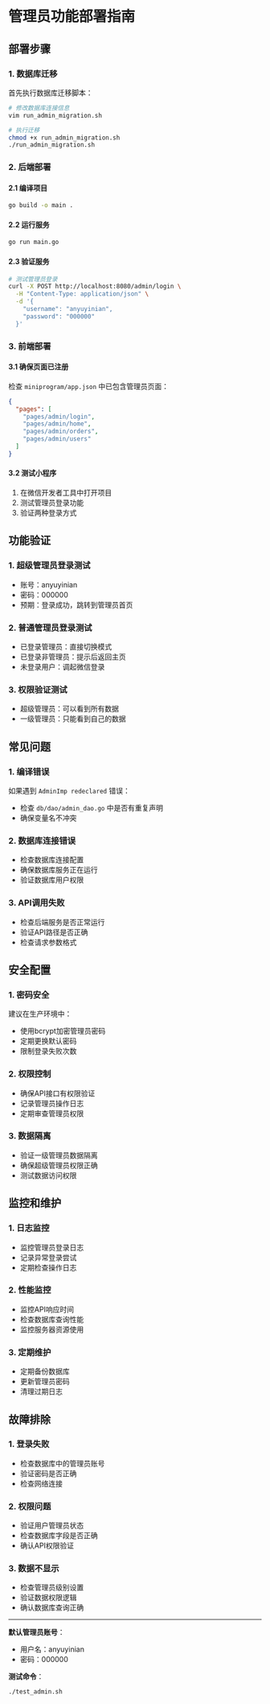 # 管理员功能部署指南

## 部署步骤

### 1. 数据库迁移

首先执行数据库迁移脚本：

```bash
# 修改数据库连接信息
vim run_admin_migration.sh

# 执行迁移
chmod +x run_admin_migration.sh
./run_admin_migration.sh
```

### 2. 后端部署

#### 2.1 编译项目
```bash
go build -o main .
```

#### 2.2 运行服务
```bash
go run main.go
```

#### 2.3 验证服务
```bash
# 测试管理员登录
curl -X POST http://localhost:8080/admin/login \
  -H "Content-Type: application/json" \
  -d '{
    "username": "anyuyinian",
    "password": "000000"
  }'
```

### 3. 前端部署

#### 3.1 确保页面已注册
检查 `miniprogram/app.json` 中已包含管理员页面：
```json
{
  "pages": [
    "pages/admin/login",
    "pages/admin/home",
    "pages/admin/orders",
    "pages/admin/users"
  ]
}
```

#### 3.2 测试小程序
1. 在微信开发者工具中打开项目
2. 测试管理员登录功能
3. 验证两种登录方式

## 功能验证

### 1. 超级管理员登录测试
- 账号：anyuyinian
- 密码：000000
- 预期：登录成功，跳转到管理员首页

### 2. 普通管理员登录测试
- 已登录管理员：直接切换模式
- 已登录非管理员：提示后返回主页
- 未登录用户：调起微信登录

### 3. 权限验证测试
- 超级管理员：可以看到所有数据
- 一级管理员：只能看到自己的数据

## 常见问题

### 1. 编译错误
如果遇到 `AdminImp redeclared` 错误：
- 检查 `db/dao/admin_dao.go` 中是否有重复声明
- 确保变量名不冲突

### 2. 数据库连接错误
- 检查数据库连接配置
- 确保数据库服务正在运行
- 验证数据库用户权限

### 3. API调用失败
- 检查后端服务是否正常运行
- 验证API路径是否正确
- 检查请求参数格式

## 安全配置

### 1. 密码安全
建议在生产环境中：
- 使用bcrypt加密管理员密码
- 定期更换默认密码
- 限制登录失败次数

### 2. 权限控制
- 确保API接口有权限验证
- 记录管理员操作日志
- 定期审查管理员权限

### 3. 数据隔离
- 验证一级管理员数据隔离
- 确保超级管理员权限正确
- 测试数据访问权限

## 监控和维护

### 1. 日志监控
- 监控管理员登录日志
- 记录异常登录尝试
- 定期检查操作日志

### 2. 性能监控
- 监控API响应时间
- 检查数据库查询性能
- 监控服务器资源使用

### 3. 定期维护
- 定期备份数据库
- 更新管理员密码
- 清理过期日志

## 故障排除

### 1. 登录失败
- 检查数据库中的管理员账号
- 验证密码是否正确
- 检查网络连接

### 2. 权限问题
- 验证用户管理员状态
- 检查数据库字段是否正确
- 确认API权限验证

### 3. 数据不显示
- 检查管理员级别设置
- 验证数据权限逻辑
- 确认数据库查询正确

---

**默认管理员账号**：
- 用户名：anyuyinian
- 密码：000000

**测试命令**：
```bash
./test_admin.sh
``` 